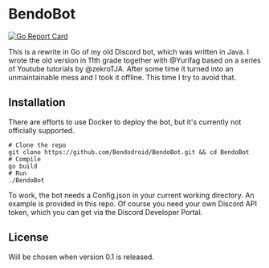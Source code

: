# BendoBot

[![Go Report Card](https://goreportcard.com/badge/github.com/Bendodroid/BendoBot)](https://goreportcard.com/report/github.com/Bendodroid/BendoBot)

This is a rewrite in Go of my old Discord bot, which was written in Java.
I wrote the old version in 11th grade together with @Yurifag based on a series of Youtube tutorials by @zekroTJA.
After some time it turned into an unmaintainable mess and I took it offline.
This time I try to avoid that.

## Installation

There are efforts to use Docker to deploy the bot, but it's currently not officially supported.

```shell script
# Clone the repo
git clone https://github.com/Bendodroid/BendoBot.git && cd BendoBot
# Compile
go build
# Run
./BendoBot
```

To work, the bot needs a Config.json in your current working directory.
An example is provided in this repo.
Of course you need your own Discord API token, which you can get via the Discord Developer Portal.

## License

Will be chosen when version 0.1 is released.
